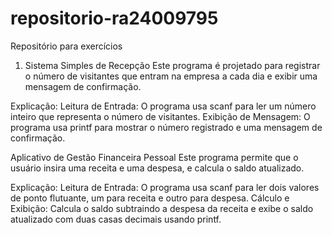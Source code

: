 # repositorio-ra24009795
Repositório para exercícios


1) Sistema Simples de Recepção
Este programa é projetado para registrar o número de visitantes que entram na empresa a cada dia e exibir uma mensagem de confirmação.

Explicação:
Leitura de Entrada: O programa usa scanf para ler um número inteiro que representa o número de visitantes.
Exibição de Mensagem: O programa usa printf para mostrar o número registrado e uma mensagem de confirmação.


Aplicativo de Gestão Financeira Pessoal
Este programa permite que o usuário insira uma receita e uma despesa, e calcula o saldo atualizado.

Explicação:
Leitura de Entrada: O programa usa scanf para ler dois valores de ponto flutuante, um para receita e outro para despesa.
Cálculo e Exibição: Calcula o saldo subtraindo a despesa da receita e exibe o saldo atualizado com duas casas decimais usando printf.
